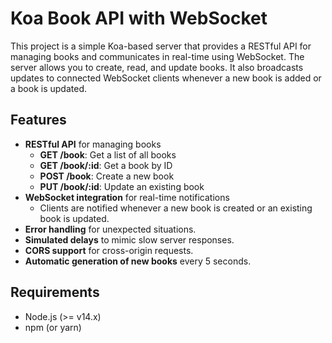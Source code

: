 # Koa Book API with WebSocket

This project is a simple Koa-based server that provides a RESTful API for managing books and communicates in real-time using WebSocket. The server allows you to create, read, and update books. It also broadcasts updates to connected WebSocket clients whenever a new book is added or a book is updated.

## Features
- **RESTful API** for managing books
  - **GET /book**: Get a list of all books
  - **GET /book/:id**: Get a book by ID
  - **POST /book**: Create a new book
  - **PUT /book/:id**: Update an existing book
- **WebSocket integration** for real-time notifications
  - Clients are notified whenever a new book is created or an existing book is updated.
- **Error handling** for unexpected situations.
- **Simulated delays** to mimic slow server responses.
- **CORS support** for cross-origin requests.
- **Automatic generation of new books** every 5 seconds.

## Requirements
- Node.js (>= v14.x)
- npm (or yarn)
